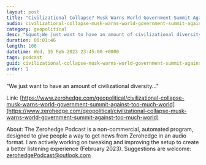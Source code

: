 ```yaml
---
layout: post
title: "Civilizational Collapse? Musk Warns World Government Summit Against 'Too Much' World Government"
audio: civilizational-collapse-musk-warns-world-government-summit-against-too-much-world-0
category: geopolitical
desc: "&quot;We just want to have an amount of civilizational diversity...&quot;"
duration: 00:01:46
length: 106
datetime: Wed, 15 Feb 2023 23:45:00 +0000
tags: podcast
guid: civilizational-collapse-musk-warns-world-government-summit-against-too-much-world-0
order: 1
---
```

&quot;We just want to have an amount of civilizational diversity...&quot;

Link: [https://www.zerohedge.com/geopolitical/civilizational-collapse-musk-warns-world-government-summit-against-too-much-world](https://www.zerohedge.com/geopolitical/civilizational-collapse-musk-warns-world-government-summit-against-too-much-world)

About: The Zerohedge Podcast is a non-commercial, automated program, designed to give people a way to get news from Zerohedge in an audio format.  I am actively working on tweaking and improving the setup to create a better listening experience (February 2023).  Suggestions are welcome: [zerohedgePodcast@outlook.com](mailto:zerohedgePodcast@outlook.com)